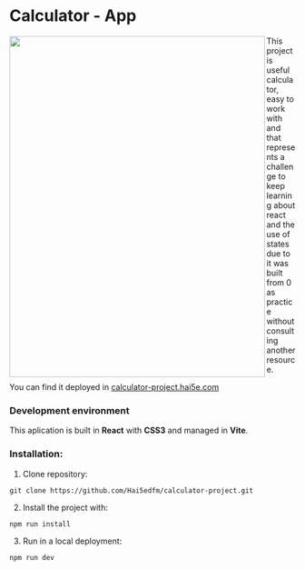 <h1>Calculator - App</h1>

<img align="left" width="450" height="600" src="https://user-images.githubusercontent.com/79668074/180654431-25e6066d-4b21-4990-9d33-a8764db29868.png"/>

<p>This project is useful calculator, easy to work with and that represents a challenge to keep learning about react and the use of states due to it was built from 0 as practice without consulting another resource.</p>
<p>You can find it deployed in <a href="https://calculator-project.hai5e.com">calculator-project.hai5e.com</a></p>

<h3>Development environment</h3>
<p>This aplication is built in <strong>React</strong> with <strong>CSS3</strong> and managed in <strong>Vite</strong>.</p>

### Installation:
1. Clone repository:
```shell
git clone https://github.com/Hai5edfm/calculator-project.git
```
2. Install the project with: 
```shell
npm run install
```
3. Run in a local deployment:
```shell
npm run dev
``` 


